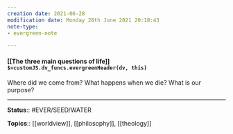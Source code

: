 ```yaml
---
creation date: 2021-06-28
modification date: Monday 28th June 2021 20:18:43
note-type: 
- evergreen-note

---
```


#### [[The three main questions of life]] `$=customJS.dv_funcs.evergreenHeader(dv, this)`

Where did we come from? 
What happens when we die?
What is our purpose?


---

**Status**:: #EVER/SEED/WATER  

**Topics**::  [[worldview]], [[philosophy]], [[theology]]  
	
